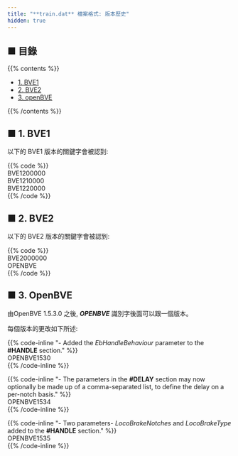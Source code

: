 ```yaml
---
title: "**train.dat** 檔案格式: 版本歷史"
hidden: true
---
```


## ■ 目錄

{{% contents %}}

- [1. BVE1](#bve1)
- [2. BVE2](#bve2)
- [3. openBVE](#openbve)

{{% /contents %}}

## <a name="bve1"></a>■ 1. BVE1

以下的 BVE1 版本的關鍵字會被認到:

{{% code %}}  
BVE1200000  
BVE1210000  
BVE1220000  
{{% /code %}}

## <a name="bve2"></a>■ 2. BVE2

以下的 BVE2 版本的關鍵字會被認到:

{{% code %}}  
BVE2000000  
OPENBVE  
{{% /code %}}

## <a name="openbve"></a>■ 3. OpenBVE

由OpenBVE 1.5.3.0 之後, ***OPENBVE*** 識別字後面可以跟一個版本。

每個版本的更改如下所述:

{{% code-inline "\- Added the *EbHandleBehaviour* parameter to the **#HANDLE** section."  %}}  
OPENBVE1530  
{{% /code-inline %}}

{{% code-inline "\- The parameters in the **#DELAY** section may now optionally be made up of a comma-separated list, to define the delay on a per-notch basis." %}}  
OPENBVE1534  
{{% /code-inline %}}

{{% code-inline "\- Two parameters- *LocoBrakeNotches* and *LocoBrakeType* added to the **#HANDLE** section." %}}  
OPENBVE1535  
{{% /code-inline %}}